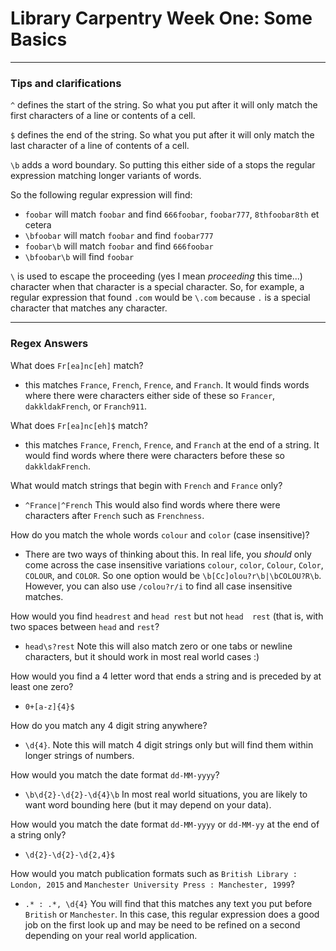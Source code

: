 # Library Carpentry Week One: Some Basics

_______
### Tips and clarifications

`^` defines the start of the string. So what you put after it will only match the first characters of a line or contents of a cell.

`$` defines the end of the string. So what you put after it will only match the last character of a line of contents of a cell.

`\b` adds a word boundary. So putting this either side of a stops the regular expression matching longer variants of words.

So the following regular expression will find:

- `foobar` will match `foobar` and find `666foobar`, `foobar777`, `8thfoobar8th` et cetera
- `\bfoobar` will match `foobar` and find `foobar777`
- `foobar\b` will match `foobar` and find `666foobar`
- `\bfoobar\b` will find `foobar`

`\` is used to escape the proceeding (yes I mean *proceeding* this time...) character when that character is a special character. So, for example, a regular expression that found `.com` would be `\.com` because `.` is a special character that matches any character.

_____
### Regex Answers

What does `Fr[ea]nc[eh]` match?

- this matches `France`, `French`, `Frence`, and `Franch`. It would finds words where there were characters either side of these so `Francer`, `dakkldakFrench`, or `Franch911`.

What does `Fr[ea]nc[eh]$` match?

- this matches `France`, `French`, `Frence`, and `Franch` at the end of a string. It would find words where there were characters before these so `dakkldakFrench`.

What would match strings that begin with `French` and `France` only?

- `^France|^French` This would also find words where there were characters after `French` such as `Frenchness`.

How do you match the whole words `colour` and `color` (case insensitive)?

- There are two ways of thinking about this. In real life, you *should* only come across the case insensitive variations `colour`, `color`, `Colour`, `Color`, `COLOUR`, and `COLOR`. So one option would be `\b[Cc]olou?r\b|\bCOLOU?R\b`. However, you can also use `/colou?r/i` to find all case insensitive matches.

How would you find `headrest` and `head rest` but not `head  rest` (that is, with two spaces between `head` and `rest`?

- `head\s?rest` Note this will also match zero or one tabs or newline characters, but it should work in most real world cases :)

How would you find a 4 letter word that ends a string and is preceded by at least one zero?

- `0+[a-z]{4}$`

How do you match any 4 digit string anywhere?

- `\d{4}`. Note this will match 4 digit strings only but will find them within longer strings of numbers.
 
How would you match the date format `dd-MM-yyyy`?

- `\b\d{2}-\d{2}-\d{4}\b` In most real world situations, you are likely to want word bounding here (but it may depend on your data).

How would you match the date format `dd-MM-yyyy` or `dd-MM-yy` at the end of a string only?

- `\d{2}-\d{2}-\d{2,4}$`

How would you match publication formats such as `British Library : London, 2015` and `Manchester University Press : Manchester, 1999`?

- `.* : .*, \d{4}` You will find that this matches any text you put before `British` or `Manchester`. In this case, this regular expression does a good job on the first look up and may be need to be refined on a second depending on your real world application.
